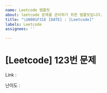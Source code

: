 ```yaml
---
name: Leetcode 템플릿
about: leetcode 문제를 관리하기 위한 템플릿입니다.
title: "\U0001F31E [DATE] : [Leetcode]"
labels: Leetcode
assignees: ''

---
```


# [Leetcode] 123번 문제

Link :

난이도 :

